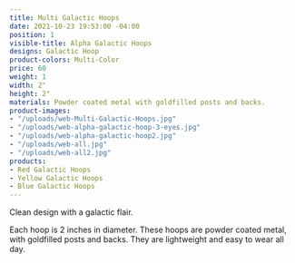 ```yaml
---
title: Multi Galactic Hoops
date: 2021-10-23 19:53:00 -04:00
position: 1
visible-title: Alpha Galactic Hoops
designs: Galactic Hoop
product-colors: Multi-Color
price: 60
weight: 1
width: 2"
height: 2"
materials: Powder coated metal with goldfilled posts and backs.
product-images:
- "/uploads/web-Multi-Galactic-Hoops.jpg"
- "/uploads/web-alpha-galactic-hoop-3-eyes.jpg"
- "/uploads/web-alpha-galactic-hoop2.jpg"
- "/uploads/web-all.jpg"
- "/uploads/web-all2.jpg"
products:
- Red Galactic Hoops
- Yellow Galactic Hoops
- Blue Galactic Hoops
---
```


Clean design with a galactic flair.

Each hoop is 2 inches in diameter. These hoops are powder coated metal, with goldfilled posts and backs. They are lightweight and easy to wear all day.